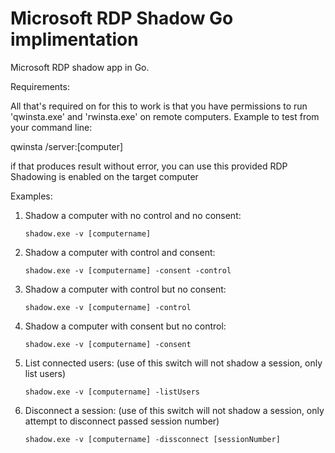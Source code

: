 # Microsoft RDP Shadow Go implimentation
Microsoft RDP shadow app in Go.

Requirements:

All that's required on for this to work is that you have permissions to run 'qwinsta.exe' and 'rwinsta.exe' on remote computers.
Example to test from your command line:

qwinsta /server:[computer]

if that produces result without error, you can use this provided RDP Shadowing is enabled on the target computer

Examples:

1. Shadow a computer with no control and no consent:
   ```
   shadow.exe -v [computername] 
   ```

2. Shadow a computer with control and consent:

   ```
   shadow.exe -v [computername] -consent -control
   ```
   
3. Shadow a computer with control but no consent:
   ```
   shadow.exe -v [computername] -control
   ```  
4. Shadow a computer with consent but no control:
   ```
   shadow.exe -v [computername] -consent
   ```
5. List connected users: (use of this switch will not shadow a session, only list users)
   ```
   shadow.exe -v [computername] -listUsers 
   ```
6. Disconnect a session: (use of this switch will not shadow a session, only attempt to disconnect passed session number)
   ```
   shadow.exe -v [computername] -dissconnect [sessionNumber] 
   ```
